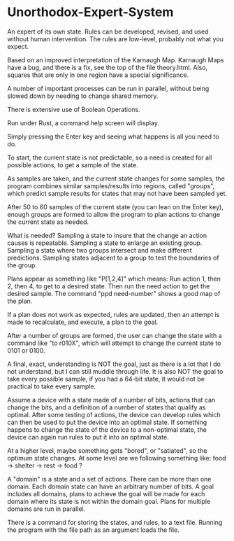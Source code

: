 # Unorthodox-Expert-System
An expert of its own state. Rules can be developed, revised, and used without human intervention. The rules are low-level, probably not what you expect.

Based on an improved interpretation of the Karnaugh Map.  Karnaugh Maps have a bug, and there is a fix, see the top of the file theory.html. Also, squares that are only in one region have a special significance.

A number of important processes can be run in parallel, without being slowed down by needing to change shared memory.

There is extensive use of Boolean Operations.

Run under Rust, a command help screen will display.  

Simply pressing the Enter key and seeing what happens is all you need to do.

To start, the current state is not predictable, so a need is created for all possible actions, to get a sample of the state.

As samples are taken, and the current state changes for some samples, the program combines similar samples/results into regions, called "groups", which predict sample results for states that may not have been sampled yet.

After 50 to 60 samples of the current state (you can lean on the Enter key), enough groups are formed to allow the program to plan actions to change the current state as needed.

What is needed?  Sampling a state to insure that the change an action causes is repeatable.  Sampling a state to enlarge an existing group.  Sampling a state where two groups intersect and make different predictions.  Sampling states adjacent to a group to test the boundaries of the group.

Plans appear as something like "P[1,2,4]" which means: Run action 1, then 2, then 4, to get to a desired state.  Then run the need action to get the desired sample.  The command "ppd need-number" shows a good map of the plan.

If a plan does not work as expected, rules are updated, then an attempt is made to recalculate, and execute, a plan to the goal.

After a number of groups are formed, the user can change the state with a command like "to r010X", which will attempt to change the current state to 0101 or 0100.

A final, exact, understanding is NOT the goal, just as there is a lot that I do not understand, but
I can still muddle through life. It is also NOT the goal to take every possible sample, if you had a
64-bit state, it would not be practical to take every sample.

Assume a device with a state made of a number of bits, actions that can change the bits, and a definition of a number of states that qualify as optimal.
After some testing of actions, the device can develop rules which can then be used to put the device into an optimal state.
If something happens to change the state of the device to a non-optimal state, the device can again run rules to put it into an optimal state.

At a higher level, maybe something gets "bored", or "satiated", so the optimum state changes.  At some level are we following something like: food -> shelter -> rest -> food ?

A "domain" is a state and a set of actions.  There can be more than one domain.  Each domain state can have an arbitrary number of bits. A goal includes all domains, plans to achieve the goal will be made for each domain where its state is not within the domain goal.  Plans for multiple domains are run in parallel.

There is a command for storing the states, and rules, to a text file.  Running the program with the file path as an argument loads the file.
